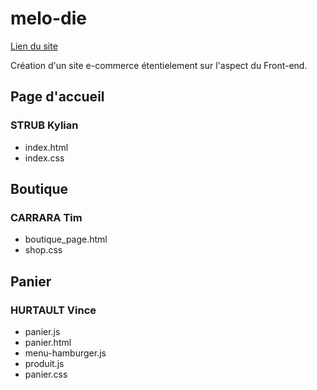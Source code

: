 # melo-die
[Lien du site](https://kylian-strub.github.io/melo-die/)

Création d'un site e-commerce étentielement sur l'aspect du Front-end.

## Page d'accueil 

### STRUB Kylian

- index.html
- index.css

## Boutique

### CARRARA Tim

- boutique_page.html
- shop.css

## Panier

### HURTAULT Vince

- panier.js
- panier.html
- menu-hamburger.js
- produit.js
- panier.css
